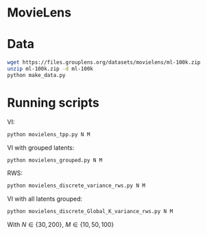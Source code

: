 MovieLens
=========

<!-- put a description of movielens here -->

Data
====

```sh
wget https://files.grouplens.org/datasets/movielens/ml-100k.zip
unzip ml-100k.zip -d ml-100k
python make_data.py
```

Running scripts
===============

VI:
```sh
python movielens_tpp.py N M
```

VI with grouped latents:
```sh
python movielens_grouped.py N M
```

RWS:
```sh
python movielens_discrete_variance_rws.py N M
```

VI with all latents grouped:
```sh
python movielens_discrete_Global_K_variance_rws.py N M
```

With $N \in \{30,200\}$, $M \in \{10,50,100\}$
